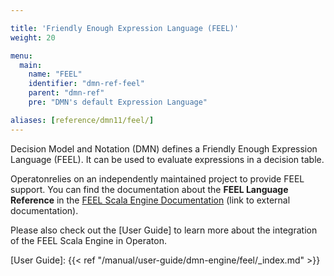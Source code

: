 ```yaml
---

title: 'Friendly Enough Expression Language (FEEL)'
weight: 20

menu:
  main:
    name: "FEEL"
    identifier: "dmn-ref-feel"
    parent: "dmn-ref"
    pre: "DMN's default Expression Language"

aliases: [reference/dmn11/feel/]
---
```


Decision Model and Notation (DMN) defines a Friendly Enough Expression
Language (FEEL). It can be used to evaluate expressions in a decision table.

Operatonrelies on an independently maintained project to provide FEEL support. You can find the
documentation about the **FEEL Language Reference** in the [FEEL Scala Engine Documentation][]
(link to external documentation).

Please also check out the [User Guide] to learn more about the integration of the FEEL Scala Engine
in Operaton.

[FEEL Scala Engine Documentation]: https://camunda.github.io/feel-scala/
[User Guide]: {{< ref "/manual/user-guide/dmn-engine/feel/_index.md" >}}